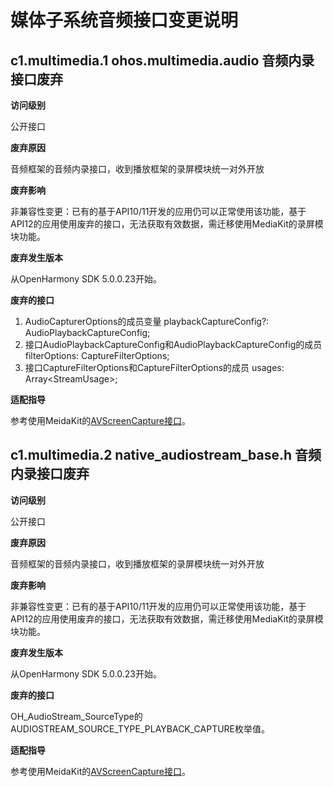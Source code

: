 # 媒体子系统音频接口变更说明

## c1.multimedia.1 ohos.multimedia.audio 音频内录接口废弃
**访问级别**

公开接口

**废弃原因**

音频框架的音频内录接口，收到播放框架的录屏模块统一对外开放

**废弃影响**

非兼容性变更：已有的基于API10/11开发的应用仍可以正常使用该功能，基于API12的应用使用废弃的接口，无法获取有效数据，需迁移使用MediaKit的录屏模块功能。

**废弃发生版本**

从OpenHarmony SDK 5.0.0.23开始。

**废弃的接口**

1. AudioCapturerOptions的成员变量 playbackCaptureConfig?: AudioPlaybackCaptureConfig;
2. 接口AudioPlaybackCaptureConfig和AudioPlaybackCaptureConfig的成员 filterOptions: CaptureFilterOptions;
3. 接口CaptureFilterOptions和CaptureFilterOptions的成员 usages: Array\<StreamUsage\>;

**适配指导**

参考使用MeidaKit的[AVScreenCapture接口](https://gitee.com/openharmony/docs/blob/master/zh-cn/application-dev/reference/apis-media-kit/_a_v_screen_capture.md#oh_audiocapturesourcetype-1)。


## c1.multimedia.2 native_audiostream_base.h 音频内录接口废弃
**访问级别**

公开接口

**废弃原因**

音频框架的音频内录接口，收到播放框架的录屏模块统一对外开放

**废弃影响**

非兼容性变更：已有的基于API10/11开发的应用仍可以正常使用该功能，基于API12的应用使用废弃的接口，无法获取有效数据，需迁移使用MediaKit的录屏模块功能。

**废弃发生版本**

从OpenHarmony SDK 5.0.0.23开始。

**废弃的接口**

OH_AudioStream_SourceType的AUDIOSTREAM_SOURCE_TYPE_PLAYBACK_CAPTURE枚举值。

**适配指导**

参考使用MeidaKit的[AVScreenCapture接口](https://gitee.com/openharmony/docs/blob/master/zh-cn/application-dev/reference/apis-media-kit/_a_v_screen_capture.md#oh_audiocapturesourcetype-1)。